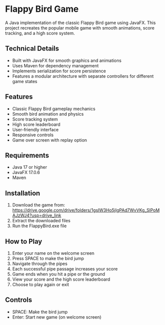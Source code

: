 # Flappy Bird Game

A Java implementation of the classic Flappy Bird game using JavaFX. This project recreates the popular mobile game with smooth animations, score tracking, and a high score system.

## Technical Details

- Built with JavaFX for smooth graphics and animations
- Uses Maven for dependency management
- Implements serialization for score persistence
- Features a modular architecture with separate controllers for different game states

## Features

- Classic Flappy Bird gameplay mechanics
- Smooth bird animation and physics
- Score tracking system
- High score leaderboard
- User-friendly interface
- Responsive controls
- Game over screen with replay option

## Requirements

- Java 17 or higher
- JavaFX 17.0.6
- Maven

## Installation

1. Download the game from: https://drive.google.com/drive/folders/1gsIW3Ho5jIgPAd7WvVKg_SlPoMAJzWJ4?usp=drive_link
2. Extract the downloaded files
3. Run the FlappyBird.exe file

## How to Play

1. Enter your name on the welcome screen
2. Press SPACE to make the bird jump
3. Navigate through the pipes
4. Each successful pipe passage increases your score
5. Game ends when you hit a pipe or the ground
6. View your score and the high score leaderboard
7. Choose to play again or exit

## Controls

- SPACE: Make the bird jump
- Enter: Start new game (on welcome screen)
